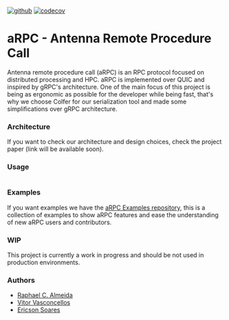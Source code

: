 [![github](https://github.com/almeida-raphael/arpc/workflows/Unit%20Tests/badge.svg)](https://github.com/almeida-raphael/arpc)
[![codecov](https://codecov.io/gh/almeida-raphael/arpc/branch/master/graph/badge.svg)](https://codecov.io/gh/almeida-raphael/arpc)
# aRPC - Antenna Remote Procedure Call
Antenna remote procedure call (aRPC) is an RPC protocol focused on distributed processing and HPC. aRPC is implemented over QUIC and inspired by gRPC's architecture.
One of the main focus of this project is being as ergonomic as possible for the developer while being fast, that's why we choose Colfer for our serialization tool and made some simplifications over gRPC architecture.  

### Architecture
If you want to check our architecture and design choices, check the project paper (link will be available soon).

### Usage
```go
```

### Examples
If you want examples we have the [aRPC Examples repository](https://github.com/almeida-raphael/arpc_examples), this is a 
collection of examples to show aRPC features and ease the understanding of new aRPC users and contributors. 

### WIP
This project is currently a work in progress and should be not used in production environments.

### Authors
* [Raphael C. Almeida](https://github.com/almeida-raphael)
* [Vitor Vasconcellos](https://github.com/HeavenVolkoff)
* [Ericson Soares](https://github.com/fogodev)
